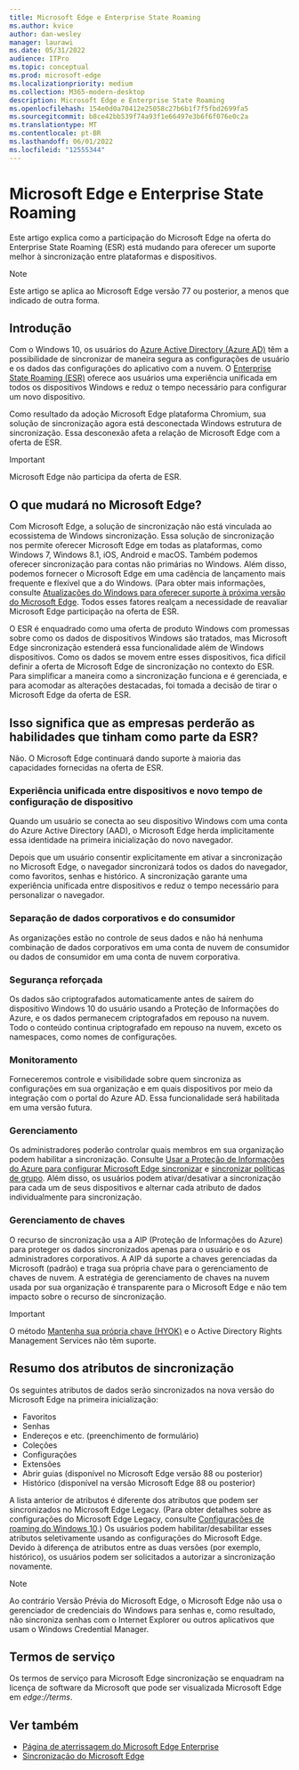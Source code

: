 ```yaml
---
title: Microsoft Edge e Enterprise State Roaming
ms.author: kvice
author: dan-wesley
manager: laurawi
ms.date: 05/31/2022
audience: ITPro
ms.topic: conceptual
ms.prod: microsoft-edge
ms.localizationpriority: medium
ms.collection: M365-modern-desktop
description: Microsoft Edge e Enterprise State Roaming
ms.openlocfilehash: 154e0d0a70412e25058c27b6b1f7f5fbd2699fa5
ms.sourcegitcommit: b8ce42bb539f74a93f1e66497e3b6f6f076e0c2a
ms.translationtype: MT
ms.contentlocale: pt-BR
ms.lasthandoff: 06/01/2022
ms.locfileid: "12555344"
---
```

# <a name="microsoft-edge-and-enterprise-state-roaming"></a>Microsoft Edge e Enterprise State Roaming

Este artigo explica como a participação do Microsoft Edge na oferta do Enterprise State Roaming (ESR) está mudando para oferecer um suporte melhor à sincronização entre plataformas e dispositivos.

> [!NOTE]
> Este artigo se aplica ao Microsoft Edge versão 77 ou posterior, a menos que indicado de outra forma.

## <a name="introduction"></a>Introdução

Com o Windows 10, os usuários do [Azure Active Directory (Azure AD)](/azure/active-directory/fundamentals/active-directory-whatis) têm a possibilidade de sincronizar de maneira segura as configurações de usuário e os dados das configurações do aplicativo com a nuvem. O [Enterprise State Roaming (ESR)](/azure/active-directory/devices/enterprise-state-roaming-overview) oferece aos usuários uma experiência unificada em todos os dispositivos Windows e reduz o tempo necessário para configurar um novo dispositivo.

Como resultado da adoção Microsoft Edge plataforma Chromium, sua solução de sincronização agora está desconectada Windows estrutura de sincronização. Essa desconexão afeta a relação de Microsoft Edge com a oferta de ESR.

> [!IMPORTANT]
> Microsoft Edge não participa da oferta de ESR.

## <a name="whats-changing-with-microsoft-edge"></a>O que mudará no Microsoft Edge?

Com Microsoft Edge, a solução de sincronização não está vinculada ao ecossistema de Windows sincronização. Essa solução de sincronização nos permite oferecer Microsoft Edge em todas as plataformas, como Windows 7, Windows 8.1, iOS, Android e macOS. Também podemos oferecer sincronização para contas não primárias no Windows. Além disso, podemos fornecer o Microsoft Edge em uma cadência de lançamento mais frequente e flexível que a do Windows. (Para obter mais informações, consulte [Atualizações do Windows para oferecer suporte à próxima versão do Microsoft Edge](microsoft-edge-sysupdate-windows-updates.md). Todos esses fatores realçam a necessidade de reavaliar Microsoft Edge participação na oferta de ESR.

O ESR é enquadrado como uma oferta de produto Windows com promessas sobre como os dados de dispositivos Windows são tratados, mas Microsoft Edge sincronização estenderá essa funcionalidade além de Windows dispositivos. Como os dados se movem entre esses dispositivos, fica difícil definir a oferta de Microsoft Edge de sincronização no contexto do ESR. Para simplificar a maneira como a sincronização funciona e é gerenciada, e para acomodar as alterações destacadas, foi tomada a decisão de tirar o Microsoft Edge da oferta de ESR.

## <a name="does-this-mean-that-enterprises-will-lose-the-abilities-they-had-as-part-of-esr"></a>Isso significa que as empresas perderão as habilidades que tinham como parte da ESR?

Não. O Microsoft Edge continuará dando suporte à maioria das capacidades fornecidas na oferta de ESR.

### <a name="unified-experience-across-devices-and-new-device-configuration-time"></a>Experiência unificada entre dispositivos e novo tempo de configuração de dispositivo

Quando um usuário se conecta ao seu dispositivo Windows com uma conta do Azure Active Directory (AAD), o Microsoft Edge herda implicitamente essa identidade na primeira inicialização do novo navegador.

Depois que um usuário consentir explicitamente em ativar a sincronização no Microsoft Edge, o navegador sincronizará todos os dados do navegador, como favoritos, senhas e histórico. A sincronização garante uma experiência unificada entre dispositivos e reduz o tempo necessário para personalizar o navegador.

### <a name="separation-of-corporate-and-consumer-data"></a>Separação de dados corporativos e do consumidor

As organizações estão no controle de seus dados e não há nenhuma combinação de dados corporativos em uma conta de nuvem de consumidor ou dados de consumidor em uma conta de nuvem corporativa.

### <a name="enhanced-security"></a>Segurança reforçada

Os dados são criptografados automaticamente antes de saírem do dispositivo Windows 10 do usuário usando a Proteção de Informações do Azure, e os dados permanecem criptografados em repouso na nuvem. Todo o conteúdo continua criptografado em repouso na nuvem, exceto os namespaces, como nomes de configurações.

### <a name="monitoring"></a>Monitoramento

Forneceremos controle e visibilidade sobre quem sincroniza as configurações em sua organização e em quais dispositivos por meio da integração com o portal do Azure AD. Essa funcionalidade será habilitada em uma versão futura.

### <a name="management"></a>Gerenciamento

Os administradores poderão controlar quais membros em sua organização podem habilitar a sincronização. Consulte [Usar a Proteção de Informações do Azure para configurar Microsoft Edge sincronizar](microsoft-edge-enterprise-sync.md#use-azure-information-protection-to-configure-microsoft-edge-sync) e [sincronizar políticas de grupo](microsoft-edge-enterprise-sync.md#sync-group-policies). Além disso, os usuários podem ativar/desativar a sincronização para cada um de seus dispositivos e alternar cada atributo de dados individualmente para sincronização.

### <a name="key-management"></a>Gerenciamento de chaves

O recurso de sincronização usa a AIP (Proteção de Informações do Azure) para proteger os dados sincronizados apenas para o usuário e os administradores corporativos. A AIP dá suporte a chaves gerenciadas da Microsoft (padrão) e traga sua própria chave para o gerenciamento de chaves de nuvem. A estratégia de gerenciamento de chaves na nuvem usada por sua organização é transparente para o Microsoft Edge e não tem impacto sobre o recurso de sincronização.

> [!IMPORTANT]
> O método [Mantenha sua própria chave (HYOK)](/azure/information-protection/configure-adrms-restrictions) e o Active Directory Rights Management Services não têm suporte.

## <a name="summary-of-sync-attributes"></a>Resumo dos atributos de sincronização

Os seguintes atributos de dados serão sincronizados na nova versão do Microsoft Edge na primeira inicialização:

- Favoritos
- Senhas
- Endereços e etc. (preenchimento de formulário)
- Coleções
- Configurações
- Extensões
- Abrir guias (disponível no Microsoft Edge versão 88 ou posterior)
- Histórico (disponível na versão Microsoft Edge 88 ou posterior)

A lista anterior de atributos é diferente dos atributos que podem ser sincronizados no Microsoft Edge Legacy. (Para obter detalhes sobre as configurações do Microsoft Edge Legacy, consulte [Configurações de roaming do Windows 10](/azure/active-directory/devices/enterprise-state-roaming-windows-settings-reference).) Os usuários podem habilitar/desabilitar esses atributos seletivamente usando as configurações do Microsoft Edge. Devido à diferença de atributos entre as duas versões (por exemplo, histórico), os usuários podem ser solicitados a autorizar a sincronização novamente.

> [!NOTE]
> Ao contrário Versão Prévia do Microsoft Edge, o Microsoft Edge não usa o gerenciador de credenciais do Windows para senhas e, como resultado, não sincroniza senhas com o Internet Explorer ou outros aplicativos que usam o Windows Credential Manager.

## <a name="terms-of-service"></a>Termos de serviço

Os termos de serviço para Microsoft Edge sincronização se enquadram na licença de software da Microsoft que pode ser visualizada Microsoft Edge em *edge://terms*.

## <a name="see-also"></a>Ver também

- [Página de aterrissagem do Microsoft Edge Enterprise](https://aka.ms/EdgeEnterprise)
- [Sincronização do Microsoft Edge](microsoft-edge-enterprise-sync.md)